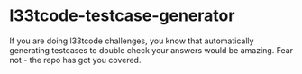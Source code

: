 # l33tcode-testcase-generator
If you are doing l33tcode challenges, you know that automatically generating testcases to double check your answers would be amazing. Fear not - the repo has got you covered.
